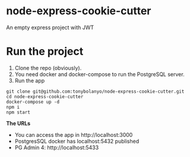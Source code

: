 # node-express-cookie-cutter
An empty express project with JWT

# Run the project

1. Clone the repo (obviously).
2. You need docker and docker-compose to run the PostgreSQL server.
3. Run the app

```
git clone git@github.com:tonybolanyo/node-express-cookie-cutter.git
cd node-express-cookie-cutter
docker-compose up -d
npm i
npm start
```

**The URLs**

- You can access the app in http://localhost:3000
- PostgresSQL docker has localhost:5432 published
- PG Admin 4: http://localhost:5433


